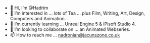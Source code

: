 - 👋 Hi, I’m @Hadrim
- 👀 I’m interested in ... lots of Tea ... plus Film, Writing, Art, Design, Computers and Animation.
- 🌱 I’m currently learning ... Unreal Engine 5 & iPisoft Studio 4.
- 💞️ I’m looking to collaborate on ... an Animated Webseries.
- 📫 How to reach me ... nadronian@jacunszone.co.uk

<!---
Hadrim/Hadrim is a ✨ special ✨ repository because its `README.md` (this file) appears on your GitHub profile.
You can click the Preview link to take a look at your changes.
--->
